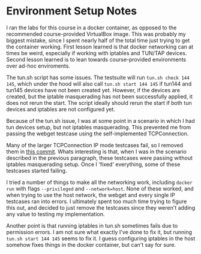 # Environment Setup Notes

I ran the labs for this course in a docker container, as opposed to the recommended course-provided VirtualBox image. This was probably my biggest mistake, since I spent nearly half of the total time just trying to get the container working. First lesson learned is that docker networking can at times be weird, especially if working with iptables and TUN/TAP devices. Second lesson learned is to lean towards course-provided environments over ad-hoc enviroments.

The tun.sh script has some issues. The testsuite will run `tun.sh check 144 145`, which under the hood will also call `tun.sh start 144 145` if tun144 and tun145 devices have not been created yet. However, if the devices are created, but the iptable masquerading has not been successfully applied, it does not rerun the start. The script ideally should rerun the start if both tun devices and iptables are not configured yet.

Because of the tun.sh issue, I was at some point in a scenario in which I had tun devices setup, but not iptables masquerading. This prevented me from passing the webget testcase using the self-implemented TCPConnection.

Many of the larger TCPConnection IP mode testcases fail, so I removed them in [this commit](https://github.com/caojoshua/StanfordCS144-sponge/commit/e13f0d9e7e13c7cbda02a34941ff38598861d6df). Whats interesting is that, when I was in the scenario described in the previous paragraph, these testcases were passing without iptables masquerading setup. Once I 'fixed' everything, some of these testcases started failing.

I tried a number of things to make all the networking work, including `docker run` with flags `--privileged` and `--network=host`. None of these worked, and when trying to use the host network, the webget and every single IP testcases ran into errors. I ultimately spent too much time trying to figure this out, and decided to just remove the testcases since they weren't adding any value to testing my implementation.

Another point is that running iptables in tun.sh sometimes fails due to permission errors. I am not sure what exactly I've done to fix it, but running `tun.sh start 144 145` seems to fix it. I guess configuring iptables in the host somehow fixes things in the docker container, but can't say for sure.
